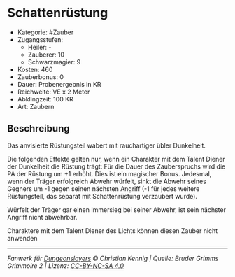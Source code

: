 # Schattenrüstung

- Kategorie: #Zauber
- Zugangsstufen:
  - Heiler: -
  - Zauberer: 10
  - Schwarzmagier: 9
- Kosten: 460
- Zauberbonus: 0
- Dauer: Probenergebnis in KR
- Reichweite: VE x 2 Meter
- Abklingzeit: 100 KR
- Art: Zaubern

## Beschreibung

Das anvisierte Rüstungsteil wabert mit rauchartiger übler Dunkelheit.

Die folgenden Effekte gelten nur, wenn ein Charakter mit dem Talent Diener der Dunkelheit die Rüstung trägt: Für die Dauer des Zauberspruchs wird die PA der Rüstung um +1 erhöht. Dies ist ein magischer Bonus. Jedesmal, wenn der Träger erfolgreich Abwehr würfelt, sinkt die Abwehr seines Gegners um -1 gegen seinen nächsten Angriff (-1 für jedes weitere Rüstungsteil, das separat mit Schattenrüstung verzaubert wurde).

Würfelt der Träger gar einen Immersieg bei seiner Abwehr, ist sein nächster Angriff nicht abwehrbar.

Charaktere mit dem Talent Diener des Lichts können diesen Zauber nicht anwenden

---

_Fanwerk für [Dungeonslayers](https://www.dungeonslayers.net/) © Christian Kennig | Quelle: Bruder Grimms Grimmoire 2 | Lizenz: [CC-BY-NC-SA 4.0](https://creativecommons.org/licenses/by-nc-sa/4.0/deed.de)_
